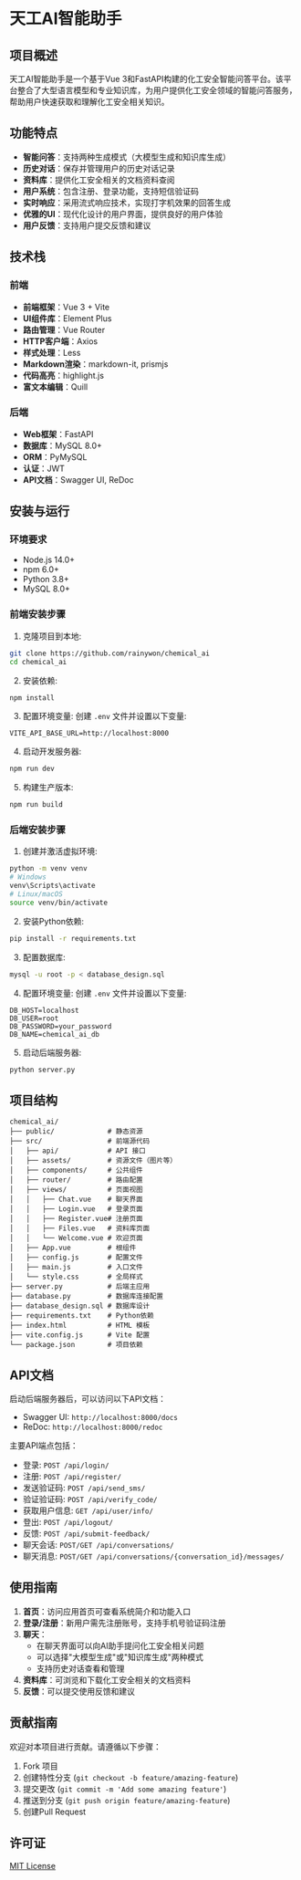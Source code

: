 # 天工AI智能助手

## 项目概述

天工AI智能助手是一个基于Vue 3和FastAPI构建的化工安全智能问答平台。该平台整合了大型语言模型和专业知识库，为用户提供化工安全领域的智能问答服务，帮助用户快速获取和理解化工安全相关知识。

## 功能特点

- **智能问答**：支持两种生成模式（大模型生成和知识库生成）
- **历史对话**：保存并管理用户的历史对话记录
- **资料库**：提供化工安全相关的文档资料查阅
- **用户系统**：包含注册、登录功能，支持短信验证码
- **实时响应**：采用流式响应技术，实现打字机效果的回答生成
- **优雅的UI**：现代化设计的用户界面，提供良好的用户体验
- **用户反馈**：支持用户提交反馈和建议

## 技术栈

### 前端
- **前端框架**：Vue 3 + Vite
- **UI组件库**：Element Plus
- **路由管理**：Vue Router
- **HTTP客户端**：Axios
- **样式处理**：Less
- **Markdown渲染**：markdown-it, prismjs
- **代码高亮**：highlight.js
- **富文本编辑**：Quill

### 后端
- **Web框架**：FastAPI
- **数据库**：MySQL 8.0+
- **ORM**：PyMySQL
- **认证**：JWT
- **API文档**：Swagger UI, ReDoc

## 安装与运行

### 环境要求

- Node.js 14.0+
- npm 6.0+
- Python 3.8+
- MySQL 8.0+

### 前端安装步骤

1. 克隆项目到本地:

```bash
git clone https://github.com/rainywon/chemical_ai
cd chemical_ai
```

2. 安装依赖:

```bash
npm install
```

3. 配置环境变量:
创建 `.env` 文件并设置以下变量:
```
VITE_API_BASE_URL=http://localhost:8000
```

4. 启动开发服务器:

```bash
npm run dev
```

5. 构建生产版本:

```bash
npm run build
```

### 后端安装步骤

1. 创建并激活虚拟环境:
```bash
python -m venv venv
# Windows
venv\Scripts\activate
# Linux/macOS
source venv/bin/activate
```

2. 安装Python依赖:
```bash
pip install -r requirements.txt
```

3. 配置数据库:
```bash
mysql -u root -p < database_design.sql
```

4. 配置环境变量:
创建 `.env` 文件并设置以下变量:
```
DB_HOST=localhost
DB_USER=root
DB_PASSWORD=your_password
DB_NAME=chemical_ai_db
```

5. 启动后端服务器:
```bash
python server.py
```

## 项目结构

```
chemical_ai/
├── public/             # 静态资源
├── src/                # 前端源代码
│   ├── api/            # API 接口
│   ├── assets/         # 资源文件（图片等）
│   ├── components/     # 公共组件
│   ├── router/         # 路由配置
│   ├── views/          # 页面视图
│   │   ├── Chat.vue    # 聊天界面
│   │   ├── Login.vue   # 登录页面
│   │   ├── Register.vue# 注册页面
│   │   ├── Files.vue   # 资料库页面
│   │   └── Welcome.vue # 欢迎页面
│   ├── App.vue         # 根组件
│   ├── config.js       # 配置文件
│   ├── main.js         # 入口文件
│   └── style.css       # 全局样式
├── server.py           # 后端主应用
├── database.py         # 数据库连接配置
├── database_design.sql # 数据库设计
├── requirements.txt    # Python依赖
├── index.html          # HTML 模板
├── vite.config.js      # Vite 配置
└── package.json        # 项目依赖
```

## API文档

启动后端服务器后，可以访问以下API文档：

- Swagger UI: `http://localhost:8000/docs`
- ReDoc: `http://localhost:8000/redoc`

主要API端点包括：
- 登录: `POST /api/login/`
- 注册: `POST /api/register/`
- 发送验证码: `POST /api/send_sms/`
- 验证验证码: `POST /api/verify_code/`
- 获取用户信息: `GET /api/user/info/`
- 登出: `POST /api/logout/`
- 反馈: `POST /api/submit-feedback/`
- 聊天会话: `POST/GET /api/conversations/`
- 聊天消息: `POST/GET /api/conversations/{conversation_id}/messages/`

## 使用指南

1. **首页**：访问应用首页可查看系统简介和功能入口
2. **登录/注册**：新用户需先注册账号，支持手机号验证码注册
3. **聊天**：
   - 在聊天界面可以向AI助手提问化工安全相关问题
   - 可以选择"大模型生成"或"知识库生成"两种模式
   - 支持历史对话查看和管理
4. **资料库**：可浏览和下载化工安全相关的文档资料
5. **反馈**：可以提交使用反馈和建议

## 贡献指南

欢迎对本项目进行贡献。请遵循以下步骤：

1. Fork 项目
2. 创建特性分支 (`git checkout -b feature/amazing-feature`)
3. 提交更改 (`git commit -m 'Add some amazing feature'`)
4. 推送到分支 (`git push origin feature/amazing-feature`)
5. 创建Pull Request

## 许可证

[MIT License](LICENSE)
